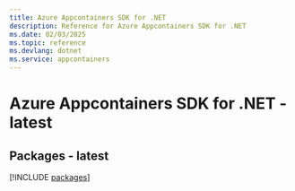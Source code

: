 ```yaml
---
title: Azure Appcontainers SDK for .NET
description: Reference for Azure Appcontainers SDK for .NET
ms.date: 02/03/2025
ms.topic: reference
ms.devlang: dotnet
ms.service: appcontainers
---
```

# Azure Appcontainers SDK for .NET - latest
## Packages - latest
[!INCLUDE [packages](appcontainers-index.md)]